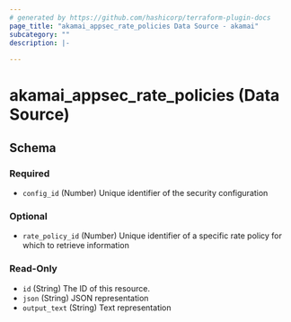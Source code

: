 ```yaml
---
# generated by https://github.com/hashicorp/terraform-plugin-docs
page_title: "akamai_appsec_rate_policies Data Source - akamai"
subcategory: ""
description: |-
  
---
```


# akamai_appsec_rate_policies (Data Source)





<!-- schema generated by tfplugindocs -->
## Schema

### Required

- `config_id` (Number) Unique identifier of the security configuration

### Optional

- `rate_policy_id` (Number) Unique identifier of a specific rate policy for which to retrieve information

### Read-Only

- `id` (String) The ID of this resource.
- `json` (String) JSON representation
- `output_text` (String) Text representation
